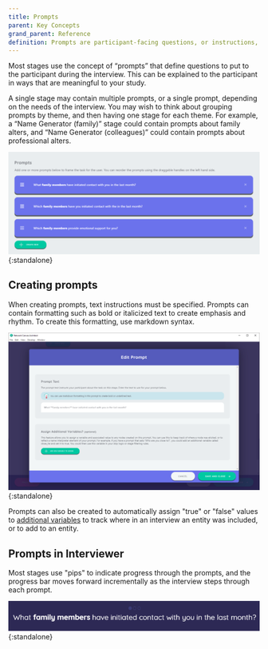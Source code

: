 ```yaml
---
title: Prompts
parent: Key Concepts
grand_parent: Reference
definition: Prompts are participant-facing questions, or instructions, that explain which data should be provided or how to complete the task on a given stage.
---
```




Most stages use the concept of “prompts” that define questions to put to the participant during the interview. This can be explained to the participant in ways that are meaningful to your study.

A single stage may contain multiple prompts, or a single prompt, depending on the needs of the interview. You may wish to think about grouping prompts by theme, and then having one stage for each theme. For example, a “Name Generator (family)” stage could contain prompts about family alters, and “Name Generator (colleagues)” could contain prompts about professional alters.

![Multiple prompts on a name generator stage in Architect.](../../assets/img/key-concepts/prompts/multiple-prompts.png){:standalone}

## Creating prompts

When creating prompts, text instructions must be specified. Prompts can contain formatting such as bold or italicized text to create emphasis and rhythm. To create this formatting, use markdown syntax.

![Editing a prompt in Architect](../../assets/img/key-concepts/prompts/edit-prompt.png){:standalone}

Prompts can also be created to automatically assign "true" or "false" values to [additional variables](./additional-variables.md) to track where in an interview an entity was included, or to add to an entity.

## Prompts in Interviewer

Most stages use "pips" to indicate progress through the prompts, and the progress bar moves forward incrementally as the interview steps through each prompt.

![Pips above the question on a prompt in Interviewer indicate progress on the stage](../../assets/img/key-concepts/prompts/nc-prompts.png){:standalone}

